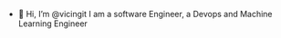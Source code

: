 - 👋 Hi, I’m @vicingit
I am a software Engineer, a Devops and Machine Learning Engineer
<!---
vicingit/vicingit is a ✨ special ✨ repository because its `README.md` (this file) appears on your GitHub profile.
You can click the Preview link to take a look at your changes.
--->
